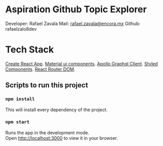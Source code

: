 # Aspiration Github Topic Explorer

Developer: Rafael Zavala
Mail: rafael.zavala@encora.mx
Github: rafaelzalo8dev

# Tech Stack

[Create React App](https://github.com/facebook/create-react-app).
[Material ui components](https://mui.com).
[Apollo Graphql Client](https://www.apollographql.com/docs/react).
[Styled Components](https://styled-components.com).
[React Router DOM](https://www.npmjs.com/package/react-router-dom).

## Scripts to run this project

### `npm install`
This will install every dependency of the project.

### `npm start`
Runs the app in the development mode.\
Open [http://localhost:3000](http://localhost:3000) to view it in your browser.


